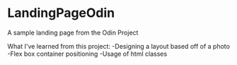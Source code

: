 # LandingPageOdin
A sample landing page from the Odin Project

What I've learned from this project:
    -Designing a layout based off of a photo
    -Flex box container positioning
    -Usage of html classes